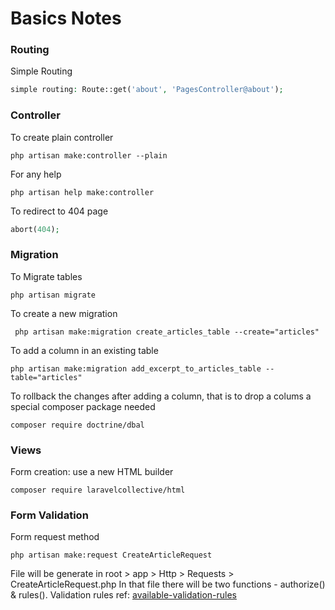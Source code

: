 

# Basics Notes


### Routing
Simple Routing
```php
simple routing: Route::get('about', 'PagesController@about');
```

### Controller
To create plain controller
```
php artisan make:controller --plain
```
For any help
```
php artisan help make:controller
```
To redirect to 404 page
```php
abort(404);
```

### Migration
To Migrate tables
```
php artisan migrate
```
To create a new migration
```
 php artisan make:migration create_articles_table --create="articles"
```
To add a column in an existing table
```
php artisan make:migration add_excerpt_to_articles_table --table="articles"
```
To rollback the changes after adding a column, that is to drop a colums a special composer package needed
```
composer require doctrine/dbal
```

### Views

Form creation: use a new HTML builder
```
composer require laravelcollective/html
```

### Form Validation

Form request method
```
php artisan make:request CreateArticleRequest
```
File will be generate in root > app > Http > Requests > CreateArticleRequest.php
In that file there will be two functions - authorize() & rules().
Validation rules ref: [available-validation-rules](http://laravel.com/docs/5.1/validation#available-validation-rules)

